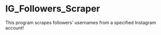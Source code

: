 # IG_Followers_Scraper
This program scrapes followers' usernames from a specified Instagram account!

